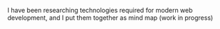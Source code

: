 I have been researching technologies required for modern web development, and I put them together as mind map (work in progress)
